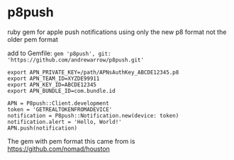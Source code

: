 # p8push
ruby gem for apple push notifications using only the new p8 format not the older pem format

add to Gemfile: `gem 'p8push', git: 'https://github.com/andrewarrow/p8push.git'`

```
export APN_PRIVATE_KEY=/path/APNsAuthKey_ABCDE12345.p8 
export APN_TEAM_ID=XYZDE99911
export APN_KEY_ID=ABCDE12345
export APN_BUNDLE_ID=com.bundle.id
```

```
APN = P8push::Client.development
token = 'GETREALTOKENFROMADEVICE'
notification = P8push::Notification.new(device: token)
notification.alert = 'Hello, World!'
APN.push(notification)
```

The gem with pem format this came from is https://github.com/nomad/houston
